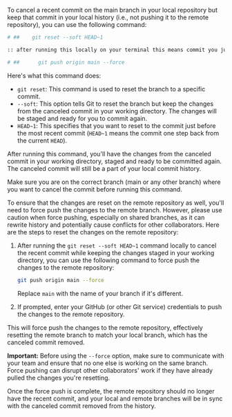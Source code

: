 To cancel a recent commit on the main branch in your local repository but keep that commit in your local history (i.e., not pushing it to the remote repository), you can use the following command:

```bash
# ##    git reset --soft HEAD~1 

:: after running this locally on your terminal this means commit you just did is reset and now run this command to reset this from the remote repo also

# ##      git push origin main --force

```

Here's what this command does:

- `git reset`: This command is used to reset the branch to a specific commit.
- `--soft`: This option tells Git to reset the branch but keep the changes from the canceled commit in your working directory. The changes will be staged and ready for you to commit again.
- `HEAD~1`: This specifies that you want to reset to the commit just before the most recent commit (`HEAD~1` means the commit one step back from the current `HEAD`).

After running this command, you'll have the changes from the canceled commit in your working directory, staged and ready to be committed again. The canceled commit will still be a part of your local commit history.

Make sure you are on the correct branch (main or any other branch) where you want to cancel the commit before running this command.

To ensure that the changes are reset on the remote repository as well, you'll need to force push the changes to the remote branch. However, please use caution when force pushing, especially on shared branches, as it can rewrite history and potentially cause conflicts for other collaborators. Here are the steps to reset the changes on the remote repository:

1. After running the `git reset --soft HEAD~1` command locally to cancel the recent commit while keeping the changes staged in your working directory, you can use the following command to force push the changes to the remote repository:

   ```bash
   git push origin main --force
   ```

   Replace `main` with the name of your branch if it's different.

2. If prompted, enter your GitHub (or other Git service) credentials to push the changes to the remote repository.

This will force push the changes to the remote repository, effectively resetting the remote branch to match your local branch, which has the canceled commit removed.

**Important:** Before using the `--force` option, make sure to communicate with your team and ensure that no one else is working on the same branch. Force pushing can disrupt other collaborators' work if they have already pulled the changes you're resetting.

Once the force push is complete, the remote repository should no longer have the recent commit, and your local and remote branches will be in sync with the canceled commit removed from the history.